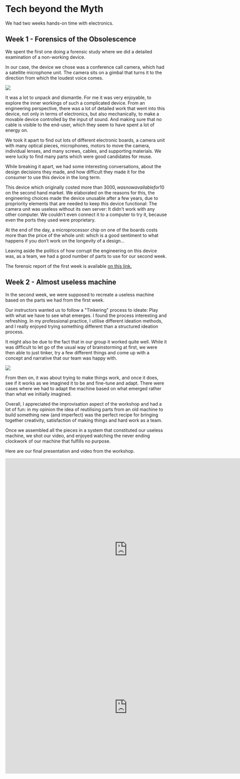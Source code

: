 # Tech beyond the Myth

We had two weeks hands-on time with electronics. 

## Week 1 - Forensics of the Obsolescence
We spent the first one doing a forensic study where we did a detailed examination of a non-working device. 

In our case, the device we chose was a conference call camera, which had a satellite microphone unit. The camera sits on a gimbal that turns it to the direction from which the loudest voice comes.

![](https://i.imgur.com/ylhsVtM.gif)

It was a lot to unpack and dismantle. For me it was very enjoyable, to explore the inner workings of such a complicated device. From an engineering perspective, there was a lot of detailed work that went into this device, not only in terms of electronics, but also mechanically, to make a movable device controlled by the input of sound. And making sure that no cable is visible to the end-user, which they seem to have spent a lot of energy on.

We took it apart to find out lots of different electronic boards, a camera unit with many optical pieces, microphones, motors to move the camera,  individual lenses, and many screws, cables, and supporting materials. We were lucky to find many parts which were good candidates for reuse.

While breaking it apart, we had some interesting conversations, about the design decisions they made, and how difficult they made it for the consumer to use this device in the long term.

This device which originally costed more than 3000$, was now available for 10$ on the second hand market. We elaborated on the reasons for this, the engineering choices made the device unusable after a few years, due to propriority elements that are needed to keep this device functional: The camera unit was useless without its own server: It didn’t work with any other computer. We couldn’t even connect it to a computer to try it, because even the ports they used were proprietary.

At the end of the day, a microprocessor chip on one of the boards costs more than the price of the whole unit: which is a good sentiment to what happens if you don’t work on the longevity of a design…

Leaving aside the politics of how corrupt the engineering on this device was, as a team, we had a good number of parts to use for our second week. 

The  forensic report of the first week is available [on this link.](https://hackmd.io/FGIM55OESi-aVK3K8WSJNw?view)

## Week 2 - Almost useless machine 

In the second week, we were supposed to recreate a useless machine based on the parts we had from the first week. 

Our instructors wanted us to follow a "Tinkering" process to ideate: Play with what we have to see what emerges. I found the process interesting and refreshing. In my professional practice, I utilise different ideation methods, and I really enjoyed trying something different than a structured ideation process.

It might also be due to the fact that in our group it worked quite well. While it was difficult to let go of the usual way of brainstorming at first, we were then able to just tinker, try a few different things and come up with a concept and narrative that our team was happy with.

![](https://i.imgur.com/7sJem4k.jpg)


From then on, it was about trying to make things work, and once it does, see if it works as we imagined it to be and fine-tune and adapt. There were cases where we had to adapt the machine based on what emerged rather than what we initially imagined. 

Overall, I appreciated the improvisation aspect of the workshop and had a lot of fun: in my opinion the idea of reutilising parts from an old machine to build something new (and imperfect) was the perfect recipe for bringing together creativity, satisfaction of making things and hard work as a team.

Once we assembled all the pieces in a system that constituted our useless machine, we shot our video, and enjoyed watching the never ending clockwork of our machine that fulfills no purpose.

Here are our final presentation and video from the workshop.

<iframe src="https://docs.google.com/presentation/d/e/2PACX-1vTTQO_XSIxVUyx1t2SV1jZkZ3d_LaPaoD0acKGtcLQjWj1S_JzVHuQOAZpkNnTIJoewtk_96gw2rgTW/embed?start=false&loop=false&delayms=3000" frameborder="0" width="760" height="569" allowfullscreen="true" mozallowfullscreen="true" webkitallowfullscreen="true"></iframe>

<br>

<iframe width="760" height="415" src="https://www.youtube.com/embed/E9ExftAZnVA" title="YouTube video player" frameborder="0" allow="accelerometer; autoplay; clipboard-write; encrypted-media; gyroscope; picture-in-picture" allowfullscreen></iframe>